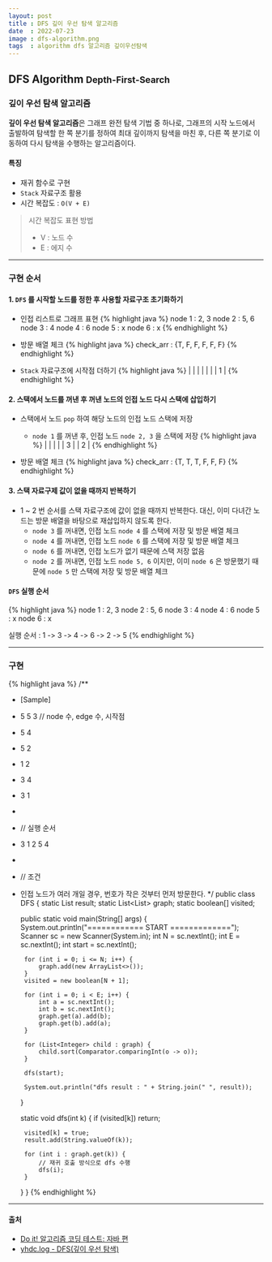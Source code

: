 ```yaml
---
layout: post
title : DFS 깊이 우선 탐색 알고리즘
date  : 2022-07-23
image : dfs-algorithm.png
tags  : algorithm dfs 알고리즘 깊이우선탐색
---
```


## DFS Algorithm <small>Depth-First-Search</small>
### 깊이 우선 탐색 알고리즘
**깊이 우선 탐색 알고리즘**은 그래프 완전 탐색 기법 중 하나로, 그래프의 시작 노드에서 출발하여 탐색할 한 쪽 분기를 정하여 최대 깊이까지 탐색을 마친 후, 다른 쪽 분기로 이동하여 다시 탐색을 수행하는 알고리즘이다.

#### 특징
- 재귀 함수로 구현
- `Stack` 자료구조 활용
- 시간 복잡도 : `O(V + E)`

> 시간 복잡도 표현 방법
> - V : 노드 수
> - E : 에지 수

---

### 구현 순서
#### 1. `DFS` 를 시작할 노드를 정한 후 사용할 자료구조 초기화하기
- 인접 리스트로 그래프 표현
{% highlight java %}
node 1 : 2, 3
node 2 : 5, 6
node 3 : 4
node 4 : 6
node 5 : x
node 6 : x
{% endhighlight %}

- 방문 배열 체크
{% highlight java %}
check_arr : {T, F, F, F, F, F}
{% endhighlight %}

- `Stack` 자료구조에 시작점 더하기
{% highlight java %}
|   |
|   |
|   |
| 1 |
{% endhighlight %}

#### 2. 스택에서 노드를 꺼낸 후 꺼낸 노드의 인접 노드 다시 스택에 삽입하기
- 스택에서 노드 `pop` 하여 해당 노드의 인접 노드 스택에 저장
  - `node 1` 를 꺼낸 후, 인접 노드 `node 2, 3` 을 스택에 저장
{% highlight java %}
|   |
|   |
| 3 |
| 2 |
{% endhighlight %}

- 방문 배열 체크
{% highlight java %}
check_arr : {T, T, T, F, F, F}
{% endhighlight %}

#### 3. 스택 자료구제 값이 없을 때까지 반복하기
- 1 ~ 2 번 순서를 스택 자료구조에 값이 없을 때까지 반복한다. 대신, 이미 다녀간 노드는 방문 배열을 바탕으로 재삽입하지 않도록 한다.
  - `node 3` 를 꺼내면, 인접 노드 `node 4` 를 스택에 저장 및 방문 배열 체크
  - `node 4` 를 꺼내면, 인접 노드 `node 6` 를 스택에 저장 및 방문 배열 체크
  - `node 6` 를 꺼내면, 인접 노드가 없기 때문에 스택 저장 없음
  - `node 2` 를 꺼내면, 인접 노드 `node 5, 6` 이지만, 이미 `node 6` 은 방문했기 때문에 `node 5` 만 스택에 저장 및 방문 배열 체크

#### `DFS` 실행 순서
{% highlight java %}
node 1 : 2, 3
node 2 : 5, 6
node 3 : 4
node 4 : 6
node 5 : x
node 6 : x

실행 순서 : 1 -> 3 -> 4 -> 6 -> 2 -> 5
{% endhighlight %}

---

### 구현
{% highlight java %}
/**
 * [Sample]
 * 5 5 3  // node 수, edge 수, 시작점
 * 5 4
 * 5 2
 * 1 2
 * 3 4
 * 3 1
 *
 * // 실행 순서
 * 3 1 2 5 4
 *
 * // 조건
 * 인접 노드가 여러 개일 경우, 번호가 작은 것부터 먼저 방문한다.
 */
public class DFS {
    static List<String> result;
    static List<List<Integer>> graph;
    static boolean[] visited;

    public static void main(String[] args) {
        System.out.println("============ START =============");
        Scanner sc = new Scanner(System.in);
        int N = sc.nextInt();
        int E = sc.nextInt();
        int start = sc.nextInt();

        for (int i = 0; i <= N; i++) {
            graph.add(new ArrayList<>());
        }
        visited = new boolean[N + 1];

        for (int i = 0; i < E; i++) {
            int a = sc.nextInt();
            int b = sc.nextInt();
            graph.get(a).add(b);
            graph.get(b).add(a);
        }

        for (List<Integer> child : graph) {
            child.sort(Comparator.comparingInt(o -> o));
        }

        dfs(start);

        System.out.println("dfs result : " + String.join(" ", result));
    }

    static void dfs(int k) {
        if (visited[k]) return;

        visited[k] = true;
        result.add(String.valueOf(k));

        for (int i : graph.get(k)) {
            // 재귀 호출 방식으로 dfs 수행
            dfs(i);
        }
    }
}
{% endhighlight %}

---

#### 출처
- [Do it! 알고리즘 코딩 테스트: 자바 편](http://www.kyobobook.co.kr/product/detailViewKor.laf?mallGb=KOR&ejkGb=KOR&barcode=9791163033448)
- [yhdc.log - DFS(깊이 우선 탐색)](https://velog.io/@yhdc/DFS)
